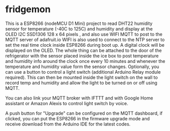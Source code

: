 # fridgemon

This is a ESP8266 (nodeMCU D1 Mini) project to read DHT22 humidity sensor for temperature (-40C to 125C) and humidity and display at the OLED I2C SSD1306 128 x 64 pixels , and also use WIFI MQTT to post to the MQTT server of adafruit.io
WIFI is also used to connect to the NTP server to set the real time clock inside ESP8266 during boot up.
A digital clock will be displayed on the OLED.
The whole thing can be attached to the door of the refrigerator with the sensor placed inside the ice box to post temperature and humidity info around the clock once every 10 minutes and whenever the temperature and humidity value form the sensor changes.
Optionally, you can use a button to control a light switch (additional Arduino Relay module required).
This can then be mounted inside the light switch on the wall to record temp and humidity and allow the light to be turned on or off using MQTT.

You can also link your MQTT broker with IFTTT and with Google Home assistant or Amazon Alexis to control light switch by voice.

A push button for "Upgrade" can be configured on the MQTT dashboard, if clicked, you can put the ESP8266 in the firmware upgrade mode and receive download from the Arduino IDE for the latest codes. 
